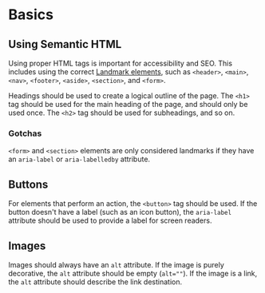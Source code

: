 # Basics

## Using Semantic HTML

Using proper HTML tags is important for accessibility and SEO. This includes using the correct [Landmark elements](https://www.w3.org/WAI/ARIA/apg/patterns/landmarks/examples/HTML5.html), such as `<header>`, `<main>`, `<nav>`, `<footer>`, `<aside>`, `<section>`, and `<form>`.

Headings should be used to create a logical outline of the page. The `<h1>` tag should be used for the main heading of the page, and should only be used once. The `<h2>` tag should be used for subheadings, and so on.

### Gotchas

`<form>` and `<section>` elements are only considered landmarks if they have an `aria-label` or `aria-labelledby` attribute.

## Buttons

For elements that perform an action, the `<button>` tag should be used. If the button doesn't have a label (such as an icon button), the `aria-label` attribute should be used to provide a label for screen readers.

## Images

Images should always have an `alt` attribute. If the image is purely decorative, the `alt` attribute should be empty (`alt=""`). If the image is a link, the `alt` attribute should describe the link destination.
